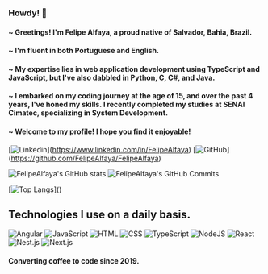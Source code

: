### Howdy! 👋
#### ~ Greetings! I'm Felipe Alfaya, a proud native of Salvador, Bahia, Brazil.
#### ~ I'm fluent in both Portuguese and English.
#### ~ My expertise lies in web application development using TypeScript and JavaScript, but I've also dabbled in Python, C, C#, and Java.
#### ~ I embarked on my coding journey at the age of 15, and over the past 4 years, I've honed my skills. I recently completed my studies at SENAI Cimatec, specializing in System Development.
#### ~ Welcome to my profile! I hope you find it enjoyable!

\[![Linkedin](https://img.shields.io/badge/LinkedIn-0C1014?style=for-the-badge&logo=linkedin&logoColor=99D1CE)](https://www.linkedin.com/in/FelipeAlfaya) 
\[![GitHub](https://img.shields.io/badge/GitHub-0C1014?style=for-the-badge&logo=github&logoColor=99D1CE)](https://github.com/FelipeAlfaya/FelipeAlfaya)

![FelipeAlfaya's GitHub stats](https://github-readme-stats.vercel.app/api?username=FelipeAlfaya&show_icons=true&theme=gotham)
![FelipeAlfaya's GitHub Commits](https://github-readme-streak-stats.herokuapp.com/?user=FelipeAlfaya&theme=gotham)

\[![Top Langs](https://github-readme-stats.vercel.app/api/top-langs/?username=FelipeAlfaya&layout=compact&langs_count=168&theme=gotham)]()

## Technologies I use on a daily basis.

![Angular](https://img.shields.io/badge/Angular-0C1014?style=for-the-badge&logo=angular&logoColor=99D1CE)
![JavaScript](https://img.shields.io/badge/JavaScript-0C1014?style=for-the-badge&logo=javascript&logoColor=99D1CE)
![HTML](https://img.shields.io/badge/HTML5-0C1014?style=for-the-badge&logo=html5&logoColor=99D1CE)
![CSS](https://img.shields.io/badge/CSS3-0C1014?style=for-the-badge&logo=css3&logoColor=99D1CE)
![TypeScript](https://img.shields.io/badge/TypeScript-0C1014?style=for-the-badge&logo=typescript&logoColor=99D1CE)
![NodeJS](https://img.shields.io/badge/Node.js-0C1014?style=for-the-badge&logo=npm&logoColor=99D1CE)
![React](https://img.shields.io/badge/React-0C1014?style=for-the-badge&logo=react&logoColor=99D1CE)
![Nest.js](https://img.shields.io/badge/Nest.js-0C1014?style=for-the-badge&logo=nestjs&logoColor=99D1CE)
![Next.js](https://img.shields.io/badge/Next.js-0C1014?style=for-the-badge&logo=next.js&logoColor=99D1CE)

#### Converting coffee to code since 2019.
